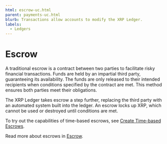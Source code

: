 ```yaml
---
html: escrow-uc.html
parent: payments-uc.html
blurb: Transactions allow accounts to modify the XRP Ledger.
labels:
  - Ledgers
---
```

# Escrow

A traditional escrow is a contract between two parties to facilitate risky financial transactions. Funds are held by an impartial third party, guaranteeing its availability.  The funds are only released to their intended recipients when conditions specified by the contract are met. This method ensures both parties meet their obligations.

The XRP Ledger takes escrow a step further, replacing the third party with an automated system built into the ledger. An escrow locks up XRP, which cannot be used or destroyed until conditions are met.

To try out the capabilities of time-based escrows, see [Create Time-based Escrows](time-escrows.html).

Read more about escrows in [Escrow](escrow.html).